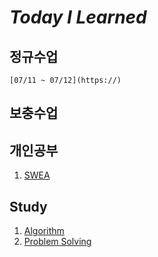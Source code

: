 # *Today I Learned*

## 정규수업
    [07/11 ~ 07/12](https://)

## 보충수업

## 개인공부
1. [SWEA](https://)

## Study
1. [Algorithm](https://)
2. [Problem Solving](https://)